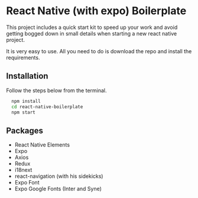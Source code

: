 # React Native (with expo) Boilerplate

This project includes a quick start kit to speed up your work and avoid getting bogged down in small details when starting a new react native project.

It is very easy to use. All you need to do is download the repo and install the requirements.

## Installation 

Follow the steps below from the terminal.

```bash 
  npm install
  cd react-native-boilerplate
  npm start
```
    
## Packages

- React Native Elements
- Expo
- Axios
- Redux
- i18next
- react-navigation (with his sidekicks)
- Expo Font
- Expo Google Fonts (Inter and Syne)

  